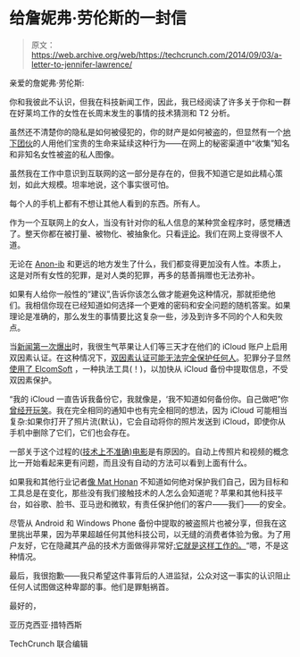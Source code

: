 # 给詹妮弗·劳伦斯的一封信 

> 原文：<https://web.archive.org/web/https://techcrunch.com/2014/09/03/a-letter-to-jennifer-lawrence/>

亲爱的詹妮弗·劳伦斯:

你和我彼此不认识，但我在科技新闻工作，因此，我已经阅读了许多关于你和一群在好莱坞工作的女性在长周末发生的事情的技术猜测和 T2 分析。

虽然还不清楚你的隐私是如何被侵犯的，你的财产是如何被盗的，但显然有一个[地下团伙](https://web.archive.org/web/20221006163955/http://valleywag.gawker.com/icloud-isnt-safe-because-everyones-a-target-and-apple-1629660564)的人用他们宝贵的生命来延续这种行为——在网上的秘密渠道中“收集”知名和非知名女性被盗的私人图像。

虽然我在工作中意识到互联网的这一部分是存在的，但我不知道它是如此精心策划，如此大规模。坦率地说，这个事实很可怕。

每个人的手机上都有不想让其他人看到的东西。所有人。

作为一个互联网上的女人，当没有针对你的私人信息的某种赏金程序时，感觉糟透了。整天你都在被打量、被物化、被抽象化。只看[评论](https://web.archive.org/web/20221006163955/http://www.buzzfeed.com/lukelewis/astonishingly-mean-newspaper-comments-on-angelina-jolies#uxbsvw)。我们在网上变得很不人道。

无论在 [Anon-ib](https://web.archive.org/web/20221006163955/http://gawker.com/everything-we-know-about-the-alleged-celeb-nude-tradin-1629340923) 和更远的地方发生了什么，我们都变得更加没有人性。本质上，这是对所有女性的犯罪，是对人类的犯罪，再多的慈善捐赠也无法弥补。

如果有人给你一般性的“建议”,告诉你该怎么做才能避免这种情况，那就拒绝他们。我相信你现在已经知道如何选择一个更难的密码和安全问题的随机答案。如果理论是准确的，那么发生的事情要比这复杂一些，涉及到许多不同的个人和失败点。

当[新闻第一次爆出](https://web.archive.org/web/20221006163955/https://beta.techcrunch.com/2014/09/01/heres-what-we-know-so-far-about-the-celebrity-photo-hack/)时，我很生气苹果让人们等三天才在他们的 iCloud 账户上启用双因素认证。在这种情况下，[双因素认证可能无法完全保护任何人](https://web.archive.org/web/20221006163955/https://beta.techcrunch.com/2014/09/02/apples-two-factor-authentication-doesnt-protect-icloud-backups-or-photo-streams/)。犯罪分子显然[使用了 ElcomSoft](https://web.archive.org/web/20221006163955/http://www.wired.com/2014/09/eppb-icloud/) ，一种执法工具(！)，以加快从 iCloud 备份中提取信息，不受双因素保护。

“我的 iCloud 一直告诉我备份它，我就像是，‘我不知道如何备份你。自己做吧”你[曾经开玩笑](https://web.archive.org/web/20221006163955/http://www.vox.com/2014/9/3/6098479/jennifer-lawrence-hack-delete-photos-cloud)。我在完全相同的通知中也有完全相同的想法，因为 iCloud 可能相当复杂:如果你打开了照片流(默认)，它会自动将你的照片发送到 iCloud，即使你从手机中删除了它们，它们也会存在。

一部关于这个过程的([技术上不准确)电影](https://web.archive.org/web/20221006163955/http://www.imdb.com/title/tt1956620/)是有原因的。自动上传照片和视频的概念比一开始看起来更有问题，而且没有自动的方法可以看到上面有什么。

如果我和其他行业记者[像 Mat Honan](https://web.archive.org/web/20221006163955/http://www.wired.com/2012/08/apple-amazon-mat-honan-hacking/all/) 不知道如何绝对保护我们自己，因为目标和工具总是在变化，那些没有我们接触技术的人怎么会知道呢？苹果和其他科技平台，如谷歌、脸书、亚马逊和微软，有责任保护他们的客户——我们——的安全。

尽管从 Android 和 Windows Phone 备份中提取的被盗照片也被分享，但我在这里挑出苹果，因为苹果超越任何其他科技公司，以无缝的消费者体验为傲。为了用户友好，它在隐藏其产品的技术方面做得非常好[:](https://web.archive.org/web/20221006163955/http://daringfireball.net/2014/09/security_tradeoffs)[它就是这样工作的。](https://web.archive.org/web/20221006163955/https://beta.techcrunch.com/2011/06/08/apple-icloud-google-cloud/)“嗯，不是这种情况。

最后，我很抱歉——我只希望这件事背后的人进监狱，公众对这一事实的认识阻止任何人试图做这种卑鄙的事。他们是罪魁祸首。

最好的，

亚历克西亚·措特西斯

TechCrunch 联合编辑